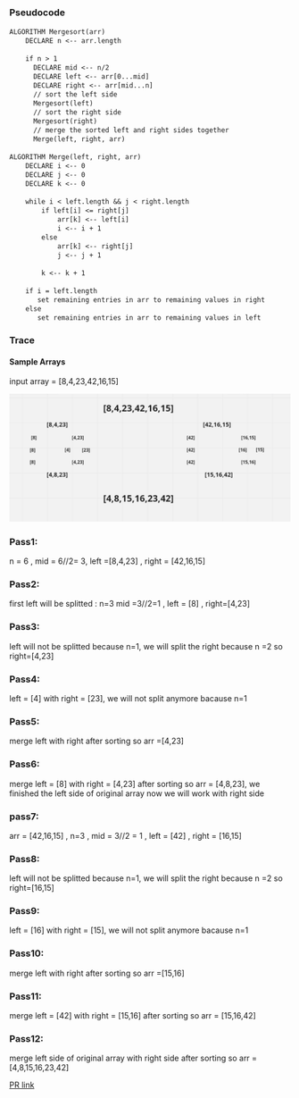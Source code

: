 ### Pseudocode


```
ALGORITHM Mergesort(arr)
    DECLARE n <-- arr.length

    if n > 1
      DECLARE mid <-- n/2
      DECLARE left <-- arr[0...mid]
      DECLARE right <-- arr[mid...n]
      // sort the left side
      Mergesort(left)
      // sort the right side
      Mergesort(right)
      // merge the sorted left and right sides together
      Merge(left, right, arr)

ALGORITHM Merge(left, right, arr)
    DECLARE i <-- 0
    DECLARE j <-- 0
    DECLARE k <-- 0

    while i < left.length && j < right.length
        if left[i] <= right[j]
            arr[k] <-- left[i]
            i <-- i + 1
        else
            arr[k] <-- right[j]
            j <-- j + 1

        k <-- k + 1

    if i = left.length
       set remaining entries in arr to remaining values in right
    else
       set remaining entries in arr to remaining values in left

  ```

### Trace
#### Sample Arrays
  input array = [8,4,23,42,16,15]

  ![sortmerge](./sortmerge.PNG)

### Pass1: 
n = 6 , mid = 6//2= 3, left =[8,4,23] , right = [42,16,15]

### Pass2:
first left will be splitted : n=3 mid =3//2=1 , left = [8] , right=[4,23]

### Pass3:
left will not be splitted because n=1, we will split the right because n =2 so right=[4,23]

### Pass4:
left = [4] with right = [23], we will not split anymore bacause n=1

### Pass5:
merge left with right after sorting so arr =[4,23]

### Pass6:
merge left = [8] with right = [4,23] after sorting so arr = [4,8,23], we finished the left side of original array now we will work with right side

### pass7:
arr = [42,16,15] , n=3 , mid = 3//2 = 1 , left = [42] , right = [16,15]


### Pass8:
left will not be splitted because n=1, we will split the right because n =2 so right=[16,15]

### Pass9:
left = [16] with right = [15], we will not split anymore bacause n=1

### Pass10:
merge left with right after sorting so arr =[15,16]

### Pass11:
merge left = [42] with right = [15,16] after sorting so arr = [15,16,42]

### Pass12:
merge left side of original array with right side after sorting so arr = [4,8,15,16,23,42]

[PR link](https://github.com/DohaKhamaiseh/data-structures-and-algorithms/pull/41)
